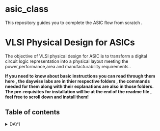 # asic_class

This repository guides you to complete the ASIC flow from scratch .
# VLSI Physical Design for ASICs 

The objective of VLSI physical design for ASIC is to transform a digital circuit logic representation into a physical layout meeting the power,performance,area and manufacturability requirements .


**If you need to know about basic instructions you can read through them here , the daywise labs are in thier respective folders , the commands needed for them along with their explanations are also in those folders. The pre-requisites for installation will be at the end of the readme file , feel free to scroll down and install them!**


## Table of contents 
<details>
 <summary> DAY1 </summary>


### DAY1
********
*Introduction to RISCV ISA and GNU Compiler Toolchain*


Basic keywords you need to know before proceeding :

* *ISA*
 - An ISA or the Instruction Set Architecture is part of the abstract model of the computer that defines how the CPU is controlled by the software . It acts as an interface between the hardware and the software,specifying both what the processor is capable of doing as well how it gets done.
 
 
* *RISC-V*
 - RISC-V is a versatile and open ISA that promotes collaboration and innovation in processor design and development.
  

* *Compiler*
 - A compiler is a software tool  that translates high-level programming code into machine code that can be executed directly by a computer's hardware .
 
 
* *Assembler*
 - A program or tool that translates assembly language code into machine code that can be executed by a computer's cpu.
 
* *ALP*
 - Assembly language is a low level programming lnguage that is closely related to the architecture of specificcomputer's cpu .
 
 
* *HDL*
 -Hardware Description language used for designing and describing digital hardware circuits . 
 - Eg: Verilog , System Verilog,VHDL
 
 
* *GDS*
 - Graphic data system: GDSII files contain information about the geometric shapes, layers, masks, and other essential details that make up the physical layout of a chip.
 
 
 
 
 
### Basic pre-requisties to be installed in your system and installation of the tool 
***********

```
sudo apt update 
sudo apt upgrade 

git clone https://github.com/kunalg123/riscv_workshop_collaterals.git

cd riscv_workshop_collaterals

chmod +x run.sh
 
./run.sh
```

## 1. Create a simple C program that calculates sum from 1 to N
**********



Compile it using C compiler 
 ```
 gcc sum1.c -o sum1.o
 ./sum1.o
 
 ```
 
![sum o](https://github.com/AdrikaMohanty/asic_class/assets/84654826/d9aa2424-8b57-4c4d-9943-7cc6ceb5dc3f)


Compiling using riscv compiler :
```
riscv64-unknown-elf-gcc -O1 -mabi=lp64 -march=rv64i -o sum1.o sum1.c

```
*********


```O<number>```: refers to the level of optimization 
```-mabi```:specifies the ABI to be used during code generation according to the requirements 
```-march```:specifies target architecture 

*To view the disassembled ALP code*:

```riscv64-unknown-elf-objdump -d sum1.o```

* use the command ```riscv64-unknown-elf-objdump -d 1_to_N.o | less```
* use /instance to search for instance 
* press enter 
  *Main when used O1 optimisation*

![O1opt](https://github.com/AdrikaMohanty/asic_class/assets/84654826/c36f002f-05f4-4d8c-8a43-c7ed45b3b08b)

now use Ofast optimization :

![Ofast](https://github.com/AdrikaMohanty/asic_class/assets/84654826/0a345e54-7a30-4e6b-9d9c-dd24d132a2dd)

after using the spike debugger we can see line by line execution of the code :

```until pc 0 100b0```: tells until where it should execute and stop
after that press enter for line by line execution .
Here I have showed with the sp values :

![bfr_aftr_sp](https://github.com/AdrikaMohanty/asic_class/assets/84654826/b70770eb-d862-4332-8345-f5d038740293)




## 2. Write a program to display the max and min 64 bit signed number and max 64 bit unsigned numbers:



![Screenshot from 2023-08-21 15-19-41](https://github.com/AdrikaMohanty/asic_class/assets/84654826/b24b9f68-587f-4fb5-8cab-11938652baec)


</details>
 
